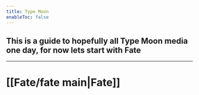 ```yaml
---
title: Type Moon
enableToc: false
---
```


## This is a guide to hopefully all Type Moon media one day, for now lets start with Fate

***

#  [[Fate/fate main|Fate]]

